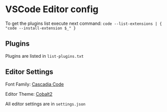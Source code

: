 # VSCode Editor config

To get the plugins list execute next command: `code --list-extensions | { "code --install-extension $_" }`

## Plugins

Plugins are listed in `list-plugins.txt`

## Editor Settings

Font Family: [Cascadia Code](https://github.com/microsoft/cascadia-code)

Editor Theme: [Cobalt2](https://github.com/wesbos/cobalt2)

All editor settings are in `settings.json`
